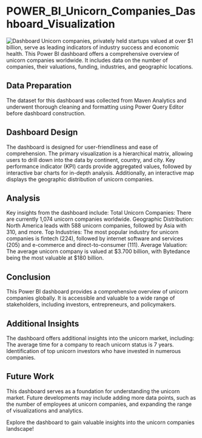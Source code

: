 # POWER_BI_Unicorn_Companies_Dashboard_Visualization
![Dashboard](https://github.com/AnalystInsights/POWER_BI_Unicorn_Companies_Dashboard_Visualization/assets/145913907/d0b35b1d-f219-4082-adbe-1eacd0cf3a20)
Unicorn companies, privately held startups valued at over $1 billion, serve as leading indicators of industry success and economic health. This Power BI dashboard offers a comprehensive overview of unicorn companies worldwide. It includes data on the number of companies, their valuations, funding, industries, and geographic locations.

## Data Preparation
The dataset for this dashboard was collected from Maven Analytics and underwent thorough cleaning and formatting using Power Query Editor before dashboard construction.

## Dashboard Design
The dashboard is designed for user-friendliness and ease of comprehension. The primary visualization is a hierarchical matrix, allowing users to drill down into the data by continent, country, and city. Key performance indicator (KPI) cards provide aggregated values, followed by interactive bar charts for in-depth analysis. Additionally, an interactive map displays the geographic distribution of unicorn companies.

## Analysis
Key insights from the dashboard include:
Total Unicorn Companies: There are currently 1,074 unicorn companies worldwide.
Geographic Distribution: North America leads with 588 unicorn companies, followed by Asia with 310, and more.
Top Industries: The most popular industry for unicorn companies is fintech (224), followed by internet software and services (205) and e-commerce and direct-to-consumer (111).
Average Valuation: The average unicorn company is valued at $3.700 billion, with Bytedance being the most valuable at $180 billion.

## Conclusion
This Power BI dashboard provides a comprehensive overview of unicorn companies globally. It is accessible and valuable to a wide range of stakeholders, including investors, entrepreneurs, and policymakers.

## Additional Insights
The dashboard offers additional insights into the unicorn market, including:
The average time for a company to reach unicorn status is 7 years.
Identification of top unicorn investors who have invested in numerous companies.

## Future Work
This dashboard serves as a foundation for understanding the unicorn market. Future developments may include adding more data points, such as the number of employees at unicorn companies, and expanding the range of visualizations and analytics.

Explore the dashboard to gain valuable insights into the unicorn companies landscape!
